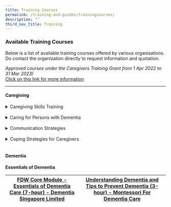 ```yaml
---
title: Training Courses
permalink: /training-and-guides/trainingcourses/
description: ""
third_nav_title: Training
---
```


### Available Training Courses</h3>
Below is a list of available training courses offered by various organisations.<br>Do contact the organization directly to request information and quotation.

<i>Approved courses under the Caregivers Training Grant from 1 Apr 2022 to 31 Mar 2023)</i><br>
[Click on this link for more information](https://www.google.com/url?q=https%3A%2F%2Fwww.aic.sg%2Fcaregiving%2Fchoose-training-course&sa=D&sntz=1&usg=AOvVaw2nZpgHH9rOXyQU5rGFKM5A)

---

#### Caregiving
<details>
 <summary>Caregiving Skills Training</summary>
	
[Introduction to the Caregiving Journey and Resources, 2.5-hours](https://www.aic.sg/caregiving/caregiver-training-course/Documents/SV_Introduction%20to%20Caregiving%20Journey%20and%20Resources.pdf)


- [Practical Skills for Caregivers to Improve Well-being (2.5-hour)](https://www.aic.sg/caregiving/caregiver-training-course/Documents/SV_Practical%20Skills%20for%20Caregivers%20to%20Improve%20Well-being.pdf) 
	
-  [Practicing Empathy In Caregiving (2.5-hour)](https://www.aic.sg/caregiving/caregiver-training-course/Documents/SV_Practising%20Empathy%20In%20Caregiving.pdf)
	
- [Stress Management Strategies for Caregivers (2.5-hour)](https://www.aic.sg/caregiving/caregiver-training-course/Documents/SV_Stress%20Management%20Strategies%20for%20Caregivers.pdf) 
	
</details>
<br>


<details>
 <summary>Caring for Persons with Dementia</summary>

- [A Caregiver’s Guide to Dementia (8.5-hour) - The Salvation Army Peacehaven](https://www.aic.sg/caregiving/caregiver-training-course/Documents/PN_A%20Caregiver%E2%80%99s%20Guide%20to%20Dementia.pdf)
	
- [Caring for Persons with Dementia (4-hour) - Assure Safety Pte Ltd](https://www.aic.sg/caregiving/caregiver-training-course/Documents/AS_Caring%20for%20Persons%20with%20Dementia%20(Classroom%20Based).pdf)

- [Caregiver Training – Dementia Care: Managing Behaviours through Meaningful Engagement (3-hour) - CaregiverAsia Pte Ltd](https://www.aic.sg/caregiving/caregiver-training-course/Documents/CA_Dementia%20Care%20Managing%20Behaviours%20through%20Meaningful%20Engagement.pdf) 
	
- [Understanding and Managing Assistance (6-hour) - Carelink Caregiver Training Center](https://www.aic.sg/caregiving/caregiver-training-course/Documents/CC_Understanding%20and%20Managing%20Dementia%20Person%20with%20ADLs%20Assistance.pdf)
	
- [(PMHI) Caregivers-to-Caregivers Education Programme for Young Caregivers](https://www.cal.org.sg/c2c) | [Caregivers-to-Caregivers Training Programme (C2C) PMHI](https://www.cal.org.sg/c2c)
	
- [Caregivers-to-Caregivers Training Programme (C2C) Dementia](https://www.cal.org.sg/c2c)
	
</details>
<br>

<details>
 <summary>Communication Strategies</summary>

[Communication Strategies for Improved Relationship in Caregiving (2.5-hour) - by Silver Caregivers Co-operative Limited (SCCL)](https://www.aic.sg/caregiving/caregiver-training-course/Documents/SV_Communication%20Strategies%20for%20Improved%20Relationship%20in%20Caregiving.pdf)

</details>
<br>

<details>
 <summary>Coping Strategies for Caregivers</summary>

- [Coping with Depression for Caregivers (2.5-hour) - by Silver Caregivers Co-operative Limited (SCCL)](https://www.aic.sg/caregiving/caregiver-training-course/Documents/SV_Coping%20with%20Depression%20for%20Caregiver.pdf)

- [Coping with Grief for Caregivers (2.5-hour) - by Silver Caregivers Co-operative Limited (SCCL)](https://www.aic.sg/caregiving/caregiver-training-course/Documents/SV_Coping%20with%20Grief%20for%20Caregiver.pdf)
</details>
<br>



<h4>Dementia</h4>
<b>Essentials of Dementia</b><br>

| [FDW Core Module - Essentials of Dementia Care (7-hour) - Dementia Singapore Limited](https://www.aic.sg/caregiving/caregiver-training-course/Documents/DS_FDW%20Core%20Module-Essentials%20Of%20Dementia%20Care.pdf) | [Understanding Dementia and Tips to Prevent Dementia (3-hour) - Montessori For Dementia Care](https://www.aic.sg/caregiving/caregiver-training-course/Documents/MO_UNDERSTANDING%20DEMENTIA%20AND%20TIPS%20TO%20PREVENT%20DEMENTIA.pdf) | 
| -------- | -------- |